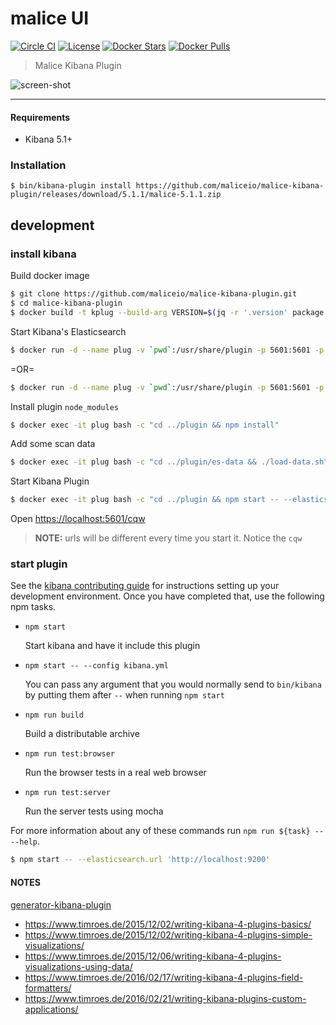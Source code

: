 malice UI
=========

[![Circle CI](https://circleci.com/gh/maliceio/malice-kibana-plugin.png?style=shield)](https://circleci.com/gh/maliceio/malice-kibana-plugin) [![License](https://img.shields.io/badge/licence-Apache%202.0-blue.svg)](http://www.apache.org/licenses/LICENSE-2.0) [![Docker Stars](https://img.shields.io/docker/stars/malice/kibana-plugin.svg)](https://hub.docker.com/r/malice/kibana-plugin/) [![Docker Pulls](https://img.shields.io/docker/pulls/malice/kibana-plugin.svg)](https://hub.docker.com/r/malice/kibana-plugin/)

> Malice Kibana Plugin

![screen-shot](https://raw.githubusercontent.com/maliceio/malice-kibana-plugin/master/screen-shot.png)

---

#### Requirements

-	Kibana 5.1+

### Installation

```
$ bin/kibana-plugin install https://github.com/maliceio/malice-kibana-plugin/releases/download/5.1.1/malice-5.1.1.zip
```

development
-----------

### install kibana

Build docker image

```bash
$ git clone https://github.com/maliceio/malice-kibana-plugin.git
$ cd malice-kibana-plugin
$ docker build -t kplug --build-arg VERSION=$(jq -r '.version' package.json) .
```

Start Kibana's Elasticsearch

```bash
$ docker run -d --name plug -v `pwd`:/usr/share/plugin -p 5601:5601 -p 443:443 kplug
```

=OR=

```bash
$ docker run -d --name plug -v `pwd`:/usr/share/plugin -p 5601:5601 -p 443:443 kplug
```

Install plugin `node_modules`

```bash
$ docker exec -it plug bash -c "cd ../plugin && npm install"
```

Add some scan data

```bash
$ docker exec -it plug bash -c "cd ../plugin/es-data && ./load-data.sh"
```

Start Kibana Plugin

```bash
$ docker exec -it plug bash -c "cd ../plugin && npm start -- --elasticsearch.url 'http://localhost:9200'"
```

Open [https://localhost:5601/cqw](https://localhost:5601/cqw)

> **NOTE:** urls will be different every time you start it. Notice the `cqw`

### start plugin

See the [kibana contributing guide](https://github.com/elastic/kibana/blob/master/CONTRIBUTING.md) for instructions setting up your development environment. Once you have completed that, use the following npm tasks.

-	`npm start`

	Start kibana and have it include this plugin

-	`npm start -- --config kibana.yml`

	You can pass any argument that you would normally send to `bin/kibana` by putting them after `--` when running `npm start`

-	`npm run build`

	Build a distributable archive

-	`npm run test:browser`

	Run the browser tests in a real web browser

-	`npm run test:server`

	Run the server tests using mocha

For more information about any of these commands run `npm run ${task} -- --help`.

```bash
$ npm start -- --elasticsearch.url 'http://localhost:9200'
```

#### NOTES

[generator-kibana-plugin](https://github.com/elastic/generator-kibana-plugin)

-	https://www.timroes.de/2015/12/02/writing-kibana-4-plugins-basics/
-	https://www.timroes.de/2015/12/02/writing-kibana-4-plugins-simple-visualizations/
-	https://www.timroes.de/2015/12/06/writing-kibana-4-plugins-visualizations-using-data/
-	https://www.timroes.de/2016/02/17/writing-kibana-4-plugins-field-formatters/
-	https://www.timroes.de/2016/02/21/writing-kibana-plugins-custom-applications/
